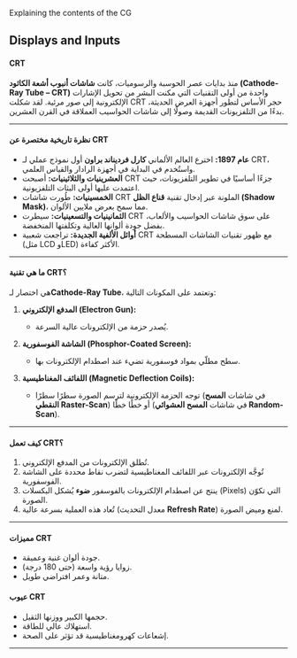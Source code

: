 Explaining the contents of the CG

## **Displays and Inputs**

#### **CRT**
منذ بدايات عصر الحوسبة والرسوميات، كانت **شاشات أنبوب أشعة الكاثود (Cathode-Ray Tube – CRT)** واحدة من أولى التقنيات التي مكنت البشر من تحويل الإشارات الإلكترونية إلى صور مرئية. لقد شكلت CRT حجر الأساس لتطور أجهزة العرض الحديثة، بدءًا من التلفزيونات القديمة وصولًا إلى شاشات الحواسيب العملاقة في القرن العشرين.  

---

#### **نظرة تاريخية مختصرة عن CRT**  
- **عام 1897:** اخترع العالم الألماني **كارل فرديناند براون** أول نموذج عملي لـ CRT، واستُخدم في البداية في أجهزة الرادار والقياس العلمي.  
- **العشرينيات والثلاثينيات:** أصبحت CRT جزءًا أساسيًا في تطوير التلفزيونات، حيث اعتمدت عليها أولى البثات التلفزيونية.  
- **الخمسينيات:** طُورت شاشات CRT الملونة عبر إدخال تقنية **قناع الظل (Shadow Mask)**، مما سمح بعرض ملايين الألوان.  
- **الثمانينيات والتسعينيات:** سيطرت CRT على سوق شاشات الحواسيب والألعاب، بفضل جودة ألوانها العالية وتكلفتها المنخفضة.  
- **أوائل الألفية الجديدة:** تراجعت شعبية CRT مع ظهور تقنيات الشاشات المسطحة (مثل LCD وLED) الأكثر كفاءة.  

---

#### **ما هي تقنية CRT؟**  
هي اختصار لـ**Cathode-Ray Tube**،
وتعتمد على المكونات التالية:  

1. **المدفع الإلكتروني (Electron Gun):**  
   - يُصدر حزمة من الإلكترونات عالية السرعة.  

2. **الشاشة الفوسفورية (Phosphor-Coated Screen):**  
   - سطح مطلّي بمواد فوسفورية تضيء عند اصطدام الإلكترونات بها.  

3. **اللفائف المغناطيسية (Magnetic Deflection Coils):**  
   - توجه الحزمة الإلكترونية لترسم الصورة سطرًا سطرًا (في شاشات **المسح النقطي Raster-Scan**) أو خطًا خطًا (في شاشات **المسح العشوائي Random-Scan**).  

---

#### **كيف تعمل CRT؟**  
1. تُطلق الإلكترونات من المدفع الإلكتروني.  
2. تُوجَّه الإلكترونات عبر اللفائف المغناطيسية لتضرب نقاط محددة على الشاشة الفوسفورية.  
3. ينتج عن اصطدام الإلكترونات بالفوسفور **ضوء** يُشكل البكسلات (Pixels) التي تكوّن الصورة.  
4. تُعاد هذه العملية بسرعة عالية (معدل التحديث **Refresh Rate**) لمنع وميض الصورة.  

---

#### **مميزات CRT**  
- جودة ألوان غنية وعميقة.  
- زوايا رؤية واسعة (حتى 180 درجة).  
- متانة وعمر افتراضي طويل.  

#### **عيوب CRT**  
- حجمها الكبير ووزنها الثقيل.  
- استهلاك عالي للطاقة.  
- إشعاعات كهرومغناطيسية قد تؤثر على الصحة.  

---

